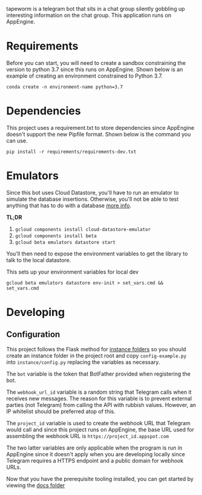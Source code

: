 tapeworm is a telegram bot that sits in a chat group silently gobbling up interesting information on the chat group. This application runs on AppEngine.

# Requirements

Before you can start, you will need to create a sandbox constraining the version to python 3.7 since this runs on AppEngine. Shown below is an example of creating an environment constrained to Python 3.7.

`conda create -n environment-name python=3.7`

# Dependencies

This project uses a requirement.txt to store dependencies since AppEngine doesn't support the new Pipfile format. Shown below is the command you can use.

`pip install -r requirements/requirements-dev.txt`

# Emulators

Since this bot uses Cloud Datastore, you'll have to run an emulator to simulate the database insertions. Otherwise, you'll not be able to test anything that has to do with a database [more info](https://cloud.google.com/datastore/docs/tools/datastore-emulator).

**TL;DR**

1. `gcloud components install cloud-datastore-emulator`
2. `gcloud components install beta`
3. `gcloud beta emulators datastore start`

You'll then need to expose the environment variables to get the library to talk to the local datastore.

This sets up your environment variables for local dev

`gcloud beta emulators datastore env-init > set_vars.cmd && set_vars.cmd`

# Developing

## Configuration

This project follows the Flask method for [instance folders](http://flask.pocoo.org/docs/1.0/config/#instance-folders) so you should create an instance folder in the project root and copy `config-example.py` into `instance/config.py` replacing the variables as necessary.

The `bot` variable is the token that BotFather provided when registering the bot.

The `webhook_url_id` variable is a random string that Telegram calls when it receives new messages. The reason for this variable is to prevent external parties (not Telegram) from calling the API with rubbish values. However, an IP whitelist should be preferred atop of this.

The `project_id` variable is used to create the webhook URL that Telegram would call and since this project runs on AppEngine, the base URL used for assembling the webhook URL is `https://project_id.appspot.com`

The two latter variables are only applicable when the program is run in AppEngine since it doesn't apply when you are developing locally since Telegram requires a HTTPS endpoint and a public domain for webhook URLs.

Now that you have the prerequisite tooling installed, you can get started by viewing the [docs folder](https://github.com/bananers/tapeworm-bot/tree/master/docs)